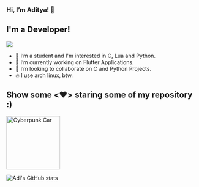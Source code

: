 ### Hi, I’m Aditya! 👋
## I'm a Developer!

![](https://komarev.com/ghpvc/?username=adi-075&color=green)
- 👋 I’m a student and I'm interested in C, Lua and Python.
- 🔭 I’m currently working on Flutter Applications.
- 👻 I’m looking to collaborate on C and Python Projects.
- 🔥 I use arch linux, btw.

## Show some <❤️> staring some of my repository :)

<img src=https://media.giphy.com/media/9zExs2Q2h1EHfE4P6G/giphy.gif alt="Cyberpunk Car" width="140" height="140">

![Adi's GitHub stats](https://github-readme-stats.vercel.app/api?username=adi-075&show_icons=true&theme=radical)
